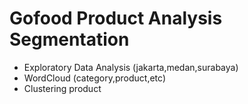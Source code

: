 # Gofood Product Analysis Segmentation

* Exploratory Data Analysis (jakarta,medan,surabaya)
* WordCloud (category,product,etc)
* Clustering product 
